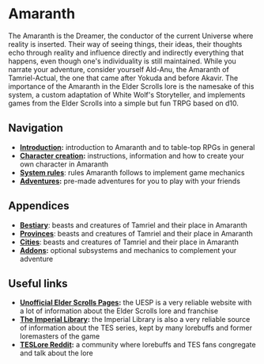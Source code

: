 # Amaranth
The Amaranth is the Dreamer, the conductor of the current Universe where reality is inserted. Their way of seeing things, their ideas, their thoughts echo through reality and influence directly and indirectly everything that happens, even though one's individuality is still maintained. While you narrate your adventure, consider yourself Ald-Anu, the Amaranth of Tamriel-Actual, the one that came after Yokuda and before Akavir. The importance of the Amaranth in the Elder Scrolls lore is the namesake of this system, a custom adaptation of White Wolf's Storyteller, and implements games from the Elder Scrolls into a simple but fun TRPG based on d10.

## Navigation
* **[Introduction](/system/introduction):** introduction to Amaranth and to table-top RPGs in general
* **[Character creation](/system/character_creation):** instructions, information and how to create your own character in Amaranth
* **[System rules](/system/rules)**: rules Amaranth follows to implement game mechanics
* **[Adventures](/adventures):** pre-made adventures for you to play with your friends

## Appendices
* **[Bestiary](/appendices/bestiary)**: beasts and creatures of Tamriel and their place in Amaranth
* **[Provinces](/appendices/provinces)**: beasts and creatures of Tamriel and their place in Amaranth
* **[Cities](/appendices/cities)**: beasts and creatures of Tamriel and their place in Amaranth
* **[Addons](/addons):** optional subsystems and mechanics to complement your adventure

## Useful links
* **[Unofficial Elder Scrolls Pages](https://en.uesp.net/):** the UESP is a very reliable website with a lot of information about the Elder Scrolls lore and franchise
* **[The Imperial Library](https://imperial-library.info/):** the Imperial Library is also a very reliable source of information about the TES series, kept by many lorebuffs and former loremasters of the game
* **[TESLore Reddit](https://reddit.com/r/teslore):** a community where lorebuffs and TES fans congregate and talk about the lore